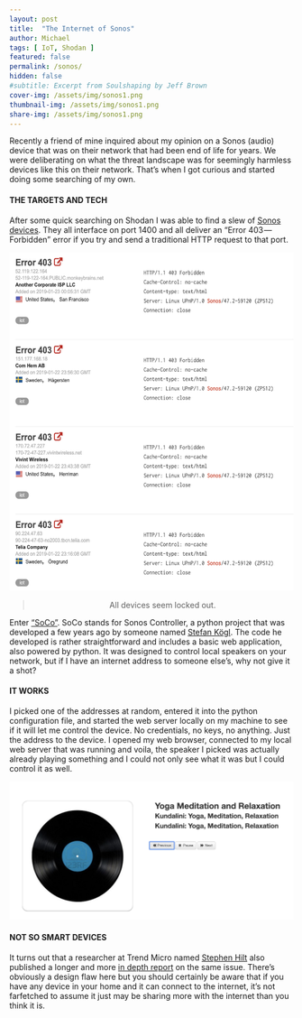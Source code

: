 ```yaml
---
layout: post
title:  "The Internet of Sonos"
author: Michael
tags: [ IoT, Shodan ]
featured: false
permalink: /sonos/
hidden: false
#subtitle: Excerpt from Soulshaping by Jeff Brown
cover-img: /assets/img/sonos1.png
thumbnail-img: /assets/img/sonos1.png
share-img: /assets/img/sonos1.png
---
```


Recently a friend of mine inquired about my opinion on a Sonos (audio) device that was on their network that had been end of life for years. We were deliberating on what the threat landscape was for seemingly harmless devices like this on their network. That’s when I got curious and started doing some searching of my own.

#### THE TARGETS AND TECH

After some quick searching on Shodan I was able to find a slew of <a href="https://www.shodan.io/search?query=sonos+product%3A%22Sonos+Play%3A1%22" target="_blank"> Sonos devices</a>. They all interface on port 1400 and all deliver an “Error 403 — Forbidden” error if you try and send a traditional HTTP request to that port.
<center><p><img src="/assets/img/sonos2.png" width="550" height="600">
<blockquote>All devices seem locked out.</blockquote></p></center>

<p>Enter <a href="https://github.com/SoCo/SoCo" target="_blank">“SoCo”</a>. SoCo stands for Sonos Controller, a python project that was developed a few years ago by someone named <a href="https://github.com/stafankoegl" target="_blank">Stefan Kögl</a>. The code he developed is rather straightforward and includes a basic web application, also powered by python. It was designed to control local speakers on your network, but if I have an internet address to someone else’s, why not give it a shot?</p>

#### IT WORKS

I picked one of the addresses at random, entered it into the python configuration file, and started the web server locally on my machine to see if it will let me control the device. No credentials, no keys, no anything. Just the address to the device. I opened my web browser, connected to my local web server that was running and voila, the speaker I picked was actually already playing something and I could not only see what it was but I could control it as well.
<p><img src="/assets/img/sonos3.png"></p>

#### NOT SO SMART DEVICES

It turns out that a researcher at Trend Micro named <a href="https://twitter.com/sjhilt" target="_blank">Stephen Hilt</a> also published a longer and more <a href="https://documents.trendmicro.com/assets/pdf/The-Sound-of-a-Targeted-Attack.pdf" target="_blank">in depth report</a> on the same issue. There’s obviously a design flaw here but you should certainly be aware that if you have any device in your home and it can connect to the internet, it’s not farfetched to assume it just may be sharing more with the internet than you think it is.
